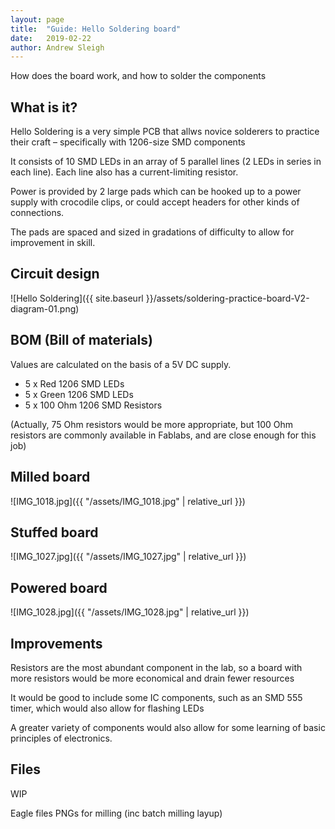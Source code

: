 ```yaml
---
layout: page
title:  "Guide: Hello Soldering board"
date:   2019-02-22
author: Andrew Sleigh
---
```


How does the board work, and how to solder the components

<!--more-->

## What is it?

Hello Soldering is a very simple PCB that allws novice solderers to practice their craft – specifically with 1206-size SMD components

It consists of 10 SMD LEDs in an array of 5 parallel lines (2 LEDs in series in each line). Each line also has a current-limiting resistor.

Power is provided by 2 large pads which can be hooked up to a power supply with crocodile clips, or could accept headers for other kinds of connections.

The pads are spaced and sized in gradations of difficulty to allow for improvement in skill. 


## Circuit design

![Hello Soldering]({{ site.baseurl }}/assets/soldering-practice-board-V2-diagram-01.png)



## BOM (Bill of materials)

Values are calculated on the basis of a 5V DC supply.

* 5 x Red 1206 SMD LEDs
* 5 x Green 1206 SMD LEDs
* 5 x 100 Ohm 1206 SMD Resistors

(Actually, 75 Ohm resistors would be more appropriate, but 100 Ohm resistors are commonly available in Fablabs, and are close enough for this job)


## Milled board

![IMG_1018.jpg]({{ "/assets/IMG_1018.jpg" | relative_url }})

## Stuffed board

![IMG_1027.jpg]({{ "/assets/IMG_1027.jpg" | relative_url }})

## Powered board

![IMG_1028.jpg]({{ "/assets/IMG_1028.jpg" | relative_url }})


## Improvements

Resistors are the most abundant component in the lab, so a board with more resistors would be more economical and drain fewer resources

It would be good to include some IC components, such as an SMD 555 timer, which would also allow for flashing LEDs

A greater variety of components would also allow for some learning of basic principles of electronics.



## Files

<span class="wip">WIP</span>

Eagle files
PNGs for milling (inc batch milling layup)

